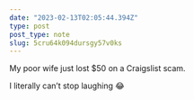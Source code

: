 ```yaml
---
date: "2023-02-13T02:05:44.394Z"
type: post 
post_type: note
slug: 5cru64k094dursgy57v0ks
---
```

My poor wife just lost $50 on a Craigslist scam. 

I literally can’t stop laughing 😂 
